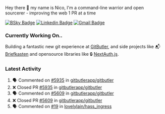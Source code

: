 
Hey there 👋 my name is Nico, I'm a command-line warrior and open sourcerer - improving the web 1 PR at a time

[![BSky Badge](https://img.shields.io/badge/-%20%40ndo.dev%20-%200285FF?style=flat-square&logo=bluesky&color=%23161e27)](https://bsky.app/profile/ndo.dev) [![Linkedin Badge](https://img.shields.io/badge/-ndom91-blue?style=flat-square&logo=Linkedin&logoColor=white&link=https://www.linkedin.com/in/ndom91/)](https://www.linkedin.com/in/ndom91/) [![Gmail Badge](https://img.shields.io/badge/-yo@ndo.dev-c14438?style=flat-square&logo=mail.ru&logoColor=white&link=mailto:yo@ndo.dev)](mailto:yo@ndo.dev)

### Currently Working On..

Building a fantastic new git experience at [GitButler](https://github.com/gitbutlerapp), and side projects like 📬 [Briefkasten](https://briefkastenhq.com) and opensource libraries like 🔒 [NextAuth.js](https://github.com/nextauthjs/next-auth).

<!--START_SECTION_PROFILE_VIEWS:readme-info-->
<!--END_SECTION_PROFILE_VIEWS:readme-info-->

<!--START_SECTION_DAILY_COMMIT:readme-info-->
<!--END_SECTION_DAILY_COMMIT:readme-info-->

<!--START_SECTION_WEEKLY_COMMIT:readme-info-->
<!--END_SECTION_WEEKLY_COMMIT:readme-info-->

### Latest Activity

<!--START_SECTION:activity-->
1. 🗣 Commented on [#5935](https://github.com/gitbutlerapp/gitbutler/pull/5935#issuecomment-2588184949) in [gitbutlerapp/gitbutler](https://github.com/gitbutlerapp/gitbutler)
2. ❌ Closed PR [#5935](https://github.com/gitbutlerapp/gitbutler/pull/5935) in [gitbutlerapp/gitbutler](https://github.com/gitbutlerapp/gitbutler)
3. 🗣 Commented on [#5609](https://github.com/gitbutlerapp/gitbutler/pull/5609#issuecomment-2587651404) in [gitbutlerapp/gitbutler](https://github.com/gitbutlerapp/gitbutler)
4. ❌ Closed PR [#5609](https://github.com/gitbutlerapp/gitbutler/pull/5609) in [gitbutlerapp/gitbutler](https://github.com/gitbutlerapp/gitbutler)
5. 🗣 Commented on [#19](https://github.com/lovelylain/hass_ingress/issues/19#issuecomment-2587515831) in [lovelylain/hass_ingress](https://github.com/lovelylain/hass_ingress)
<!--END_SECTION:activity-->
